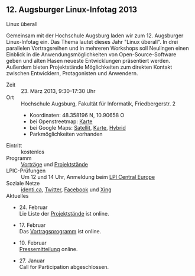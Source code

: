 ## 12. Augsburger Linux-Infotag 2013
Linux überall


Gemeinsam mit der Hochschule Augsburg laden wir zum 12. Augsburger Linux-Infotag ein. Das Thema lautet dieses Jahr "Linux überall". In drei parallelen Vortragsreihen und in mehreren Workshops soll
Neulingen einen Einblick in die Anwendungsmöglichkeiten von Open-Source-Software geben und alten Hasen neueste Entwicklungen präsentiert werden. Außerdem bieten Projektstände Möglichkeiten zum direkten Kontakt zwischen Entwicklern, Protagonisten und Anwendern.
 
<dl class="aufz">
  <dt>Zeit</dt>
  <dd>23. März 2013, 9:30–17:30 Uhr</dd>

  <dt>Ort</dt>
  <dd>Hochschule Augsburg, Fakultät für Informatik, Friedbergerstr. 2
    <ul style="margin-left: 0em;">
      <li>Koordinaten: 48.358196 N, 10.90658 O</li>
      <li>bei Openstreetmap: <a href="http://www.openstreetmap.org/index.html?mlat=48.3584&amp;mlon=10.9061&amp;zoom=16">Karte</a>
      </li><li>bei Google Maps: <a href="http://maps.google.de/maps?f=q&amp;hl=de&amp;geocode=&amp;q=48.358196,10.90658&amp;ie=UTF8&amp;t=k&amp;z=16&amp;iwloc=addr">Satellit</a>, <a href="http://maps.google.de/maps?f=q&amp;hl=de&amp;geocode=&amp;q=48.358196,10.90658&amp;ie=UTF8&amp;ll=48.358202,10.90657&amp;spn=0.009909,0.019913&amp;z=16&amp;iwloc=addr">Karte</a>, <a href="http://maps.google.de/maps?f=q&amp;q=48.358196,10.90658&amp;ie=UTF8&amp;ll=48.358202,10.90657&amp;spn=0.009909,0.019913&amp;t=h&amp;z=16&amp;iwloc=addr">Hybrid</a></li>
       <li> Parkmöglichkeiten vorhanden
    </li></ul>
  </dd>
  <dt>Eintritt</dt><dd>kostenlos</dd>
  <dt>Programm</dt><dd><a href="Programm/">Vorträge</a> und <a href="Staende/">Projektstände</a></dd>
<dt>LPIC-Prüfungen</dt><dd>Um 12 und 14 Uhr, Anmeldung beim <a href="http://lpievent.lpice.eu/">LPI Central Europe</a></dd>
  
  <dt>Soziale Netze</dt><dd>
    <a href="http://identi.ca/litaugsburg">identi.ca</a>,
    <a href="http://twitter.com/lit_augsburg">Twitter</a>,
    <a href="https://www.facebook.com/events/126063457553824">Facebook</a>
    und
   <a href="https://www.xing.com/events/12-augsburger-linux-infotag-2013-1177559">Xing</a></dd>


<dt>Aktuelles</dt><dd>
<ul style="margin-left: -2em;">

<li>24. Februar <br>
Lie Liste der <a href="Staende">Projektstände</a><a> ist online. </a></li><a>


</a><li><a>17. Februar <br>
Das </a><a href="Programm">Vortragsprogramm</a><a> ist online.</a></li><a>

</a><li><a>10. Februar<br>
</a><a href="Presse">Pressemitteilung</a> online. </li>

<li> 27. Januar<br>Call for Participation abgeschlossen.</li>

</ul>
  
</dd>
</dl>


